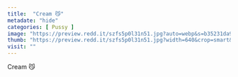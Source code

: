 ```yaml
---
title:  "Cream 😼"
metadate: "hide"
categories: [ Pussy ]
image: "https://preview.redd.it/szfs5p0l31n51.jpg?auto=webp&s=b35231da97464c47bad5a7ff0b02a88303021a41"
thumb: "https://preview.redd.it/szfs5p0l31n51.jpg?width=640&crop=smart&auto=webp&s=e0810bc7d3b76189eac92dcf93ee1922ebfcce4a"
visit: ""
---
```

Cream 😼
